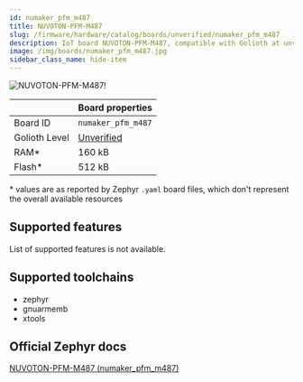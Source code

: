 ```yaml
---
id: numaker_pfm_m487
title: NUVOTON-PFM-M487
slug: /firmware/hardware/catalog/boards/unverified/numaker_pfm_m487
description: IoT board NUVOTON-PFM-M487, compatible with Golioth at unverified level.
image: /img/boards/numaker_pfm_m487.jpg
sidebar_class_name: hide-item
---
```


[//]: # (This is an auto-generated file, do not edit! Changes to it will be lost upon re-generation)

![NUVOTON-PFM-M487!](/img/boards/numaker_pfm_m487.jpg "NUVOTON-PFM-M487")

|                | Board properties     |
| -------------  | -------------------- |
| Board ID       | `numaker_pfm_m487` |
| Golioth Level  | [Unverified](/firmware/hardware#unverified-boards) |
| RAM*           | 160 kB |
| Flash*         | 512 kB |

\* values are as reported by Zephyr `.yaml` board files, which don't represent the overall available resources



## Supported features

List of supported features is not available.

## Supported toolchains

* zephyr
* gnuarmemb
* xtools

## Official Zephyr docs

[NUVOTON-PFM-M487 (numaker_pfm_m487)](https://docs.zephyrproject.org/latest/boards/nuvoton/numaker_pfm_m487/doc/index.html)
